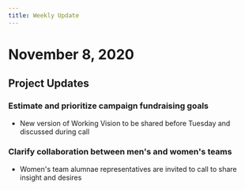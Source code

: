 ```yaml
---
title: Weekly Update
---
```

# November 8, 2020

## Project Updates
### Estimate and prioritize campaign fundraising goals
- New version of Working Vision to be shared before Tuesday and discussed during call

### Clarify collaboration between men's and women's teams
- Women's team alumnae representatives are invited to call to share insight and desires
